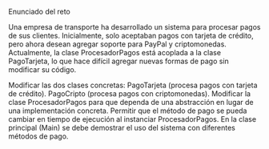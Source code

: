 Enunciado del reto

Una empresa de transporte ha desarrollado un sistema para procesar pagos de sus clientes. Inicialmente, solo aceptaban pagos con tarjeta de crédito, pero ahora desean agregar soporte para PayPal y criptomonedas.
Actualmente, la clase ProcesadorPagos está acoplada a la clase PagoTarjeta, lo que hace difícil agregar nuevas formas de pago sin modificar su código.

Modificar las dos clases concretas:
PagoTarjeta (procesa pagos con tarjeta de crédito).
PagoCripto (procesa pagos con criptomonedas).
Modificar la clase ProcesadorPagos para que dependa de una abstracción en lugar de una implementación concreta.
Permitir que el método de pago se pueda cambiar en tiempo de ejecución al instanciar ProcesadorPagos.
En la clase principal (Main) se debe demostrar el uso del sistema con diferentes métodos de pago.
